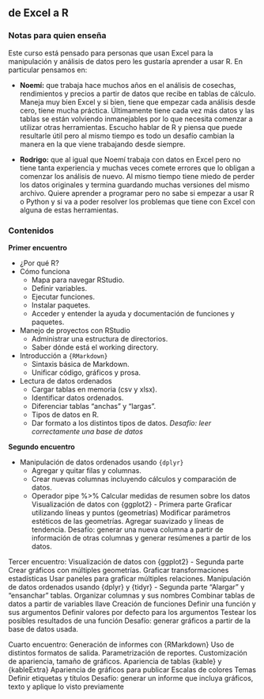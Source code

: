 ## de Excel a R

### Notas para quien enseña

Este curso está pensado para personas que usan Excel para la manipulación y análisis de datos pero les gustaría aprender a usar R. En particular pensamos en:

* **Noemí:** que trabaja hace muchos años en el análisis de cosechas, rendimientos y precios a partir de datos que recibe en tablas de cálculo. Maneja muy bien Excel y si bien, tiene que empezar cada análisis desde cero, tiene mucha práctica. Últimamente tiene cada vez más datos y las tablas se están volviendo inmanejables por lo que necesita comenzar a utilizar otras herramientas. Escucho hablar de R y piensa que puede resultarle útil pero al mismo tiempo es todo un desafío cambian la manera en la que viene trabajando desde siempre. 

* **Rodrigo:** que al igual que Noemí trabaja con datos en Excel pero no tiene tanta experiencia y muchas veces comete errores que lo obligan a comenzar los análisis de nuevo. Al mismo tiempo tiene miedo de perder los datos originales y termina guardando muchas versiones del mismo archivo. Quiere aprender a programar pero no sabe si empezar a usar R o Python y si va a poder resolver los problemas que tiene con Excel con alguna de estas herramientas.


### Contenidos

**Primer encuentro**

- ¿Por qué R?
- Cómo funciona
  - Mapa para navegar RStudio. 
  - Definir variables. 
  - Ejecutar funciones.
  - Instalar paquetes. 
  - Acceder y entender la ayuda y documentación de funciones y paquetes.
- Manejo de proyectos con RStudio
  - Administrar una estructura de directorios.
  - Saber dónde está el working directory.
- Introducción a `{RMarkdown}`
  - Sintaxis básica de Markdown.
  - Unificar código, gráficos y prosa.
- Lectura de datos ordenados
  - Cargar tablas en memoria (csv y xlsx).
  - Identificar datos ordenados.
  - Diferenciar tablas “anchas” y “largas”.
  - Tipos de datos en R.
  - Dar formato a los distintos tipos de datos.
*Desafío: leer correctamente una base de datos*

**Segundo encuentro**

- Manipulación de datos ordenados usando `{dplyr}`
  - Agregar y quitar filas y columnas.
  - Crear nuevas columnas incluyendo cálculos y comparación de datos.
  - Operador pipe %>%
Calcular medidas de resumen sobre los datos
Visualización de datos con {ggplot2} - Primera parte
Graficar utilizando líneas y puntos (geometrías)
Modificar parámetros estéticos de las geometrías.
Agregar suavizado y líneas de tendencia.
Desafío: generar una nueva columna a partir de información de otras columnas y generar resúmenes a partir de los datos.

Tercer encuentro: 
Visualización de datos con {ggplot2} - Segunda parte
Crear gráficos con múltiples geometrías. 
Graficar transformaciones estadísticas
Usar paneles para graficar múltiples relaciones.
Manipulación de datos ordenados usando {dplyr} y {tidyr} - Segunda parte
“Alargar” y “ensanchar” tablas.	
Organizar columnas y sus nombres
Combinar tablas de datos a partir de variables llave
Creación de funciones
Definir una función y sus argumentos
Definir valores por defecto para los argumentos
Testear los posibles resultados de una función
Desafío: generar gráficos a partir de la base de datos usada.



Cuarto encuentro: 
Generación de informes con {RMarkdown} 
Uso de distintos formatos de salida.
Parametrización de reportes.
Customización de apariencia, tamaño de gráficos.
Apariencia de tablas
{kable} y {kableExtra}
Apariencia de gráficos para publicar
Escalas de colores
Temas
Definir etiquetas y títulos
Desafío: generar un informe que incluya gráficos, texto y aplique lo visto previamente
